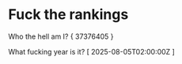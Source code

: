 # Fuck the rankings

Who the hell am I?
{ 37376405 }

What fucking year is it?
[ 2025-08-05T02:00:00Z ]
